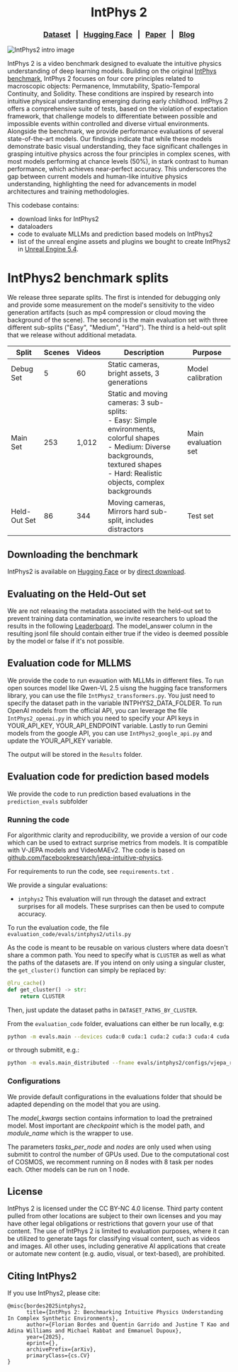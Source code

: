 
<h1 align="center">
IntPhys 2
</h1>
<h3 align="center">
<a href="https://dl.fbaipublicfiles.com/IntPhys2/IntPhys2.zip">Dataset</a> &nbsp; | &nbsp;
 <a href="https://huggingface.co/datasets/facebook/IntPhys2">Hugging Face</a> &nbsp; | &nbsp;
 <a href="https://ai.meta.com/research/publications/intphys-2-benchmarking-intuitive-physics-understanding-in-complex-synthetic-environments/">Paper</a> &nbsp; | &nbsp;
 <a href="https://ai.meta.com/blog/v-jepa-2-world-model-benchmarks">Blog</a>
</h3>

![IntPhys2 intro image](https://github.com/fairinternal/IntPhys2/blob/e7e2d6a308c3452d0a4390451ae24c6b2d4c5a75/IntPhys2_github.png "IntPhys2 benchmark")

IntPhys 2 is a video benchmark designed to evaluate the intuitive physics understanding of deep learning models. Building on the original [IntPhys benchmark](https://intphys.cognitive-ml.fr/), IntPhys 2 focuses on four core principles related to  macroscopic objects: Permanence, Immutability, Spatio-Temporal Continuity, and Solidity. These conditions are inspired by research into intuitive physical understanding emerging during early childhood. IntPhys 2 offers a comprehensive suite of tests, based on the violation of expectation framework, that challenge models to differentiate between possible and impossible events within controlled and diverse virtual environments. Alongside the benchmark, we provide performance evaluations of several state-of-the-art models. Our findings indicate that while these models demonstrate basic visual understanding, they face significant challenges in grasping intuitive physics across the four principles in complex scenes, with most models performing at chance levels (50\%), in stark contrast to human performance, which achieves near-perfect accuracy. This underscores the gap between current models and human-like intuitive physics understanding, highlighting the need for advancements in model architectures and training methodologies.

This codebase contains:

- download links for IntPhys2
- dataloaders
- code to evaluate MLLMs and prediction based models on IntPhys2
- list of the unreal engine assets and plugins we bought to create IntPhys2 in [Unreal Engine 5.4](https://www.unrealengine.com/en-US/blog/unreal-engine-5-4-is-now-available).
  
**IntPhys2 benchmark splits**
=====================================

We release three separate splits. The first is intended for debugging only and provide some measurement on the model's sensitivity to the video generation artifacts (such as mp4 compression or cloud moving the background of the scene). The second is the main evaluation set with three different sub-splits ("Easy", "Medium", "Hard"). The third is a held-out split that we release without additional metadata.

| Split        | Scenes | Videos | Description                                                                                   | Purpose              |
|--------------|--------|--------|-----------------------------------------------------------------------------------------------|----------------------|
| Debug Set    | 5      | 60     | Static cameras, bright assets, 3 generations                                                 | Model calibration   |
| Main Set     | 253    | 1,012  | Static and moving cameras: 3 sub-splits:<br>- Easy: Simple environments, colorful shapes<br>- Medium: Diverse backgrounds, textured shapes<br>- Hard: Realistic objects, complex backgrounds | Main evaluation set  |
| Held-Out Set | 86     | 344    | Moving cameras, Mirrors hard sub-split, includes distractors                                  | Test set        |


## Downloading the benchmark
IntPhys2 is available on [Hugging Face](https://huggingface.co/datasets/facebook/IntPhys2) or by [direct download](https://dl.fbaipublicfiles.com/IntPhys2/IntPhys2.zip
).

## Evaluating on the Held-Out set
We are not releasing the metadata associated with the held-out set to prevent training data contamination, we invite researchers to upload the results in the following [Leaderboard](https://huggingface.co/spaces/facebook/physical_reasoning_leaderboard). The model_answer column in the resulting jsonl file should contain either true if the video is deemed possible by the model or false if it's not possible. 

## Evaluation code for MLLMS
We provide the code to run evauation with MLLMs in different files. To run open sources model like Qwen-VL 2.5 uisng the hugging face transformers library, you can use the file `IntPhys2_transformers.py`. You just need to specify the dataset path in the variable INTPHYS2_DATA_FOLDER. To run OpenAI models from the official API, you can leverage the file `IntPhys2_openai.py` in which you need to specify your API keys in YOUR_API_KEY, YOUR_API_ENDPOINT variable. Lastly to run Gemini models from the google API, you can use `IntPhys2_google_api.py` and update the YOUR_API_KEY variable.

The output will be stored in the `Results` folder.

## Evaluation code for prediction based models

We provide the code to run prediction based evaluations in the `prediction_evals` subfolder

### Running the code

For algorithmic clarity and reproducibility, we provide a version of our code which can be used to extract surprise metrics from models. It is compatible with V-JEPA models and VideoMAEv2. The code is based on [github.com/facebookresearch/jepa-intuitive-physics](https://github.com/facebookresearch/jepa-intuitive-physics).

For requirements to run the code, see `requirements.txt` .

We provide a singular evaluations:
- `intphys2` This evaluation will run through the dataset and extract surprises for all models. These surprises can then be used to compute accuracy.

To run the evaluation code, the file `evaluation_code/evals/intphys2/utils.py` 

As the code is meant to be reusable on various clusters where data doesn't share a common path. You need to specify what is `CLUSTER` as well as what the paths of the datasets are.
If you intend on only using a singular cluster, the `get_cluster()` function can simply be replaced by:
```python
@lru_cache()
def get_cluster() -> str:
    return CLUSTER
```
Then, just update the dataset paths in `DATASET_PATHS_BY_CLUSTER`.

From the `evaluation_code` folder, evaluations can either be run locally, e.g:
```bash
python -m evals.main --devices cuda:0 cuda:1 cuda:2 cuda:3 cuda:4 cuda:5 --fname evals/intphys2/configs/vjepa_rope.yaml
```

or through submitit, e.g.:

```bash
python -m evals.main_distributed --fname evals/intphys2/configs/vjepa_rope.yaml --folder ./logs --partition PARTITION 
```

### Configurations

We provide default configurations in the evaluations folder that should be adapted depending on the model that you are using.

The *model_kwargs* section contains information to load the pretrained model. Most important are *checkpoint* which is the model path, and *module_name* which is the wrapper to use.

The parameters *tasks_per_node* and *nodes* are only used when using submitit to control the number of GPUs used. Due to the computational cost of COSMOS, we recomment running on 8 nodes with 8 task per nodes each. Other models can be run on 1 node.

## License

IntPhys 2 is licensed under the CC BY-NC 4.0 license.  Third party content pulled from other locations are subject to their own licenses and you may have other legal obligations or restrictions that govern your use of that content.
The use of IntPhys 2 is limited to evaluation purposes, where it can be utilized to generate tags for classifying visual content, such as videos and images. All other uses, including generative AI applications that create or automate new content (e.g. audio, visual, or text-based), are prohibited.

## Citing IntPhys2
If you use IntPhys2, please cite:
```
@misc{bordes2025intphys2,
      title={IntPhys 2: Benchmarking Intuitive Physics Understanding In Complex Synthetic Environments}, 
      author={Florian Bordes and Quentin Garrido and Justine T Kao and Adina Williams and Michael Rabbat and Emmanuel Dupoux},
      year={2025},
      eprint={},
      archivePrefix={arXiv},
      primaryClass={cs.CV}
}
```
